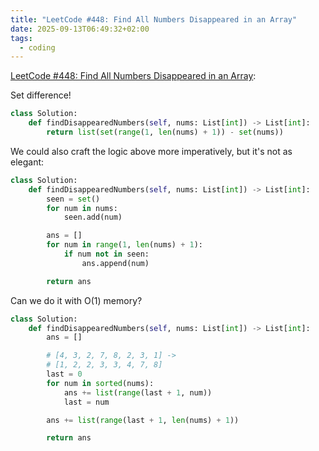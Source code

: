 ```yaml
---
title: "LeetCode #448: Find All Numbers Disappeared in an Array"
date: 2025-09-13T06:49:32+02:00
tags:
  - coding
---
```


[LeetCode #448: Find All Numbers Disappeared in an Array](/find-all-numbers-disappeared-in-an-array/):

Set difference!

```python
class Solution:
    def findDisappearedNumbers(self, nums: List[int]) -> List[int]:
        return list(set(range(1, len(nums) + 1)) - set(nums))
```

We could also craft the logic above more imperatively, but it's not as elegant:

```python
class Solution:
    def findDisappearedNumbers(self, nums: List[int]) -> List[int]:
        seen = set()
        for num in nums:
            seen.add(num)

        ans = []
        for num in range(1, len(nums) + 1):
            if num not in seen:
                ans.append(num)

        return ans
```

Can we do it with O(1) memory?

```python
class Solution:
    def findDisappearedNumbers(self, nums: List[int]) -> List[int]:
        ans = []

        # [4, 3, 2, 7, 8, 2, 3, 1] ->
        # [1, 2, 2, 3, 3, 4, 7, 8]
        last = 0
        for num in sorted(nums):
            ans += list(range(last + 1, num))
            last = num

        ans += list(range(last + 1, len(nums) + 1))

        return ans
```
